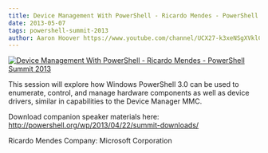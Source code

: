 ```yaml
---
title: Device Management With PowerShell - Ricardo Mendes - PowerShell Summit 2013
date: 2013-05-07
tags: powershell-summit-2013
author: Aaron Hoover https://www.youtube.com/channel/UCX27-k3xeNSgXVklCx-dnXQ
---
```


[![Device Management With PowerShell - Ricardo Mendes - PowerShell Summit 2013](https://i1.ytimg.com/vi/0NeEU3FHp8I/hqdefault.jpg "Device Management With PowerShell - Ricardo Mendes - PowerShell Summit 2013")](https://www.youtube.com/watch?v=0NeEU3FHp8I)

This session will explore how Windows PowerShell 3.0 can be used to enumerate, control, and manage hardware components as well as device drivers, similar in capabilities to the Device Manager MMC.

Download companion speaker materials here: 
http://powershell.org/wp/2013/04/22/summit-downloads/

Ricardo Mendes
Company: Microsoft Corporation
